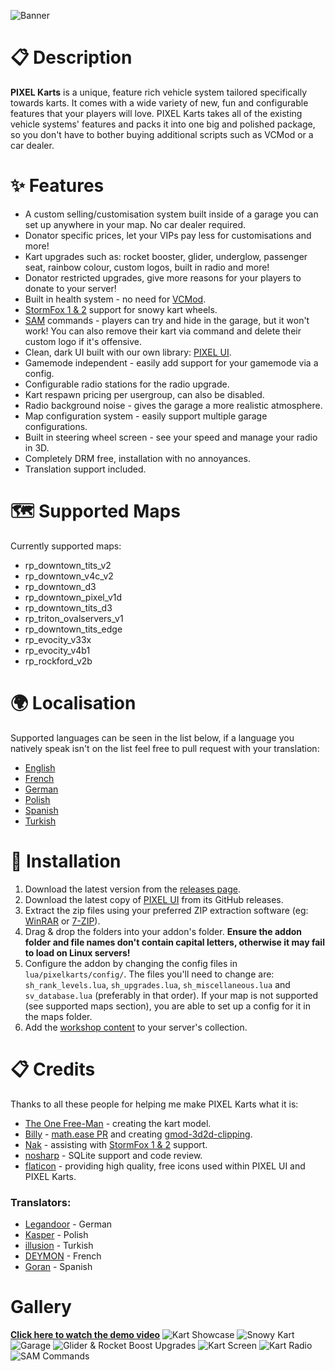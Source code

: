![Banner](https://i.imgur.com/XVRSD2g.png)

# 📋 Description

**PIXEL Karts** is a unique, feature rich vehicle system tailored specifically towards karts. It comes with a wide variety of new, fun and configurable features that your players will love. PIXEL Karts takes all of the existing vehicle systems' features and packs it into one big and polished package, so you don't have to bother buying additional scripts such as VCMod or a car dealer.


# ✨ Features
- A custom selling/customisation system built inside of a garage you can set up anywhere in your map. No car dealer required.
- Donator specific prices, let your VIPs pay less for customisations and more!
- Kart upgrades such as: rocket booster, glider, underglow, passenger seat, rainbow colour, custom logos, built in radio and more!
- Donator restricted upgrades, give more reasons for your players to donate to your server!
- Built in health system - no need for [VCMod](https://www.gmodstore.com/market/view/vcmod-main).
- [StormFox 1 & 2](https://steamcommunity.com/sharedfiles/filedetails/?id=2447774443) support for snowy kart wheels.
- [SAM](https://www.gmodstore.com/market/view/sam) commands - players can try and hide in the garage, but it won't work! You can also remove their kart via command and delete their custom logo if it's offensive.
- Clean, dark UI built with our own library: [PIXEL UI](https://github.com/TomDotBat/pixel-ui).
- Gamemode independent - easily add support for your gamemode via a config.
- Configurable radio stations for the radio upgrade.
- Kart respawn pricing per usergroup, can also be disabled.
- Radio background noise - gives the garage a more realistic atmosphere.
- Map configuration system - easily support multiple garage configurations.
- Built in steering wheel screen - see your speed and manage your radio in 3D.
- Completely DRM free, installation with no annoyances.
- Translation support included.


# 🗺️ Supported Maps
Currently supported maps:
- rp_downtown_tits_v2
- rp_downtown_v4c_v2
- rp_downtown_d3
- rp_downtown_pixel_v1d
- rp_downtown_tits_d3
- rp_triton_ovalservers_v1
- rp_downtown_tits_edge
- rp_evocity_v33x
- rp_evocity_v4b1
- rp_rockford_v2b


# 🌍 Localisation
Supported languages can be seen in the list below, if a language you natively speak isn't on the list feel free to pull request with your translation:
- [English](https://github.com/TomDotBat/pixel-karts/blob/master/lua/pixelkarts/_lang/languages/sh_english.lua)
- [French](https://github.com/TomDotBat/pixel-karts/blob/master/lua/pixelkarts/_lang/languages/sh_french.lua)
- [German](https://github.com/TomDotBat/pixel-karts/blob/master/lua/pixelkarts/_lang/languages/sh_german.lua)
- [Polish](https://github.com/TomDotBat/pixel-karts/blob/master/lua/pixelkarts/_lang/languages/sh_polish.lua)
- [Spanish](https://github.com/TomDotBat/pixel-karts/blob/master/lua/pixelkarts/_lang/languages/sh_spanish.lua)
- [Turkish](https://github.com/TomDotBat/pixel-karts/blob/master/lua/pixelkarts/_lang/languages/sh_turkish.lua)


# 🔧 Installation
1. Download the latest version from the [releases page](https://github.com/TomDotBat/pixel-karts/releases/latest).
2. Download the latest copy of [PIXEL UI](https://github.com/TomDotBat/pixel-ui/releases/latest) from its GitHub releases.
3. Extract the zip files using your preferred ZIP extraction software (eg: [WinRAR](https://www.win-rar.com/) or [7-ZIP](https://www.7-zip.org/)).
4. Drag & drop the folders into your addon's folder. **Ensure the addon folder and file names don't contain capital letters, otherwise it may fail to load on Linux servers!**
5. Configure the addon by changing the config files in `lua/pixelkarts/config/`. The files you'll need to change are: `sh_rank_levels.lua`, `sh_upgrades.lua`, `sh_miscellaneous.lua` and `sv_database.lua` (preferably in that order). If your map is not supported (see supported maps section), you are able to set up a config for it in the maps folder.
6. Add the [workshop content](https://steamcommunity.com/sharedfiles/filedetails/?id=2395634176) to your server's collection.


# 📋 Credits
Thanks to all these people for helping me make PIXEL Karts what it is:
- [The One Free-Man](https://www.gmodstore.com/users/76561198004620253) - creating the kart model.
- [Billy](https://www.gmodstore.com/users/Billy) - [math.ease PR](https://github.com/Facepunch/garrysmod/pull/1755) and creating [gmod-3d2d-clipping](https://github.com/WilliamVenner/gmod-3d2d-clipping).
- [Nak](https://steamcommunity.com/id/Nak2) - assisting with [StormFox 1 & 2](https://steamcommunity.com/sharedfiles/filedetails/?id=2447774443) support.
- [nosharp](https://github.com/NoSharp) - SQLite support and code review.
- [flaticon](https://www.flaticon.com/) - providing high quality, free icons used within PIXEL UI and PIXEL Karts.

### Translators:
- [Legandoor](https://www.gmodstore.com/users/76561198264451665) - German
- [Kasper](https://www.gmodstore.com/users/Kasper-J) - Polish
- [illusion](https://www.gmodstore.com/users/illusion) - Turkish
- [DEYMON](https://www.gmodstore.com/users/deeymon) - French
- [Goran](https://www.gmodstore.com/users/Goran) - Spanish


# Gallery
**[Click here to watch the demo video](https://www.youtube.com/watch?v=5U1GTZ3Y5Ig)**
![Kart Showcase](https://i.imgur.com/hM1Pd9W.png)
![Snowy Kart](https://i.imgur.com/ZQi15B3.png)
![Garage](https://i.imgur.com/3j4Wt98.png)
![Glider & Rocket Boost Upgrades](https://i.imgur.com/2Rjvzim.png)
![Kart Screen](https://i.imgur.com/2wJBpJn.png)
![Kart Radio](https://i.imgur.com/nU3R9hX.png)
![SAM Commands](https://i.imgur.com/wWXvpzE.png)
